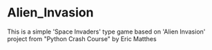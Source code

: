 # Alien_Invasion
This is a simple 'Space Invaders' type game based on 'Alien Invasion' project from "Python Crash Course" by Eric Matthes
